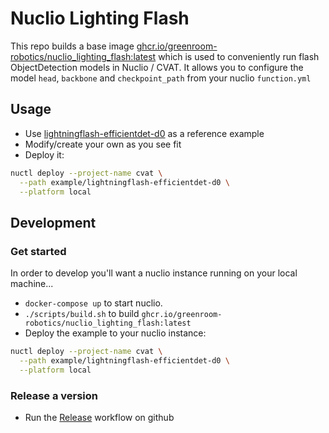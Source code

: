 # Nuclio Lighting Flash

This repo builds a base image [ghcr.io/greenroom-robotics/nuclio_lighting_flash:latest](https://github.com/Greenroom-Robotics/nuclio_lighting_flash/pkgs/container/nuclio_lighting_flash) which is used to conveniently run flash ObjectDetection models in Nuclio / CVAT. It allows you to configure the model `head`, `backbone` and `checkpoint_path` from your nuclio `function.yml`

## Usage

* Use [lightningflash-efficientdet-d0](./example/lightningflash-efficientdet-d0) as a reference example
* Modify/create your own as you see fit
* Deploy it:
```bash
nuctl deploy --project-name cvat \
  --path example/lightningflash-efficientdet-d0 \
  --platform local
```


## Development

### Get started

In order to develop you'll want a nuclio instance running on your local machine... 

* `docker-compose up` to start nuclio.
* `./scripts/build.sh` to build `ghcr.io/greenroom-robotics/nuclio_lighting_flash:latest`
* Deploy the example to your nuclio instance:

```bash
nuctl deploy --project-name cvat \
  --path example/lightningflash-efficientdet-d0 \
  --platform local
```

### Release a version

* Run the [Release](./.github/workflows/release.yml) workflow on github